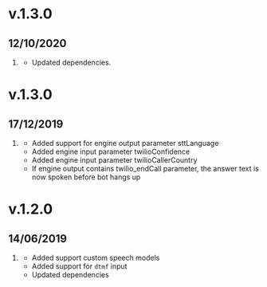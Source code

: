 # v.1.3.0
## 12/10/2020
1. [](#improved)
    * Updated dependencies. 

# v.1.3.0
## 17/12/2019

1. [](#improved)
    * Added support for engine output parameter sttLanguage 
    * Added engine input parameter twilioConfidence
    * Added engine input parameter twilioCallerCountry
    * If engine output contains twilio_endCall parameter, the answer text is now spoken before bot hangs up 

# v.1.2.0
## 14/06/2019

1. [](#improved)
    * Added support custom speech models
    * Added support for `dtmf` input 
    * Updated dependencies
